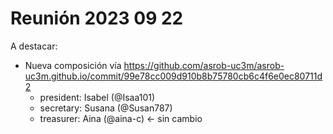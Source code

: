 # Reunión 2023 09 22

A destacar:

- Nueva composición vía https://github.com/asrob-uc3m/asrob-uc3m.github.io/commit/99e78cc009d910b8b75780cb6c4f6e0ec80711d2
    - president: Isabel (@Isaa101) 
    - secretary: Susana (@Susan787)
    - treasurer: Aina (@aina-c) <- sin cambio 
